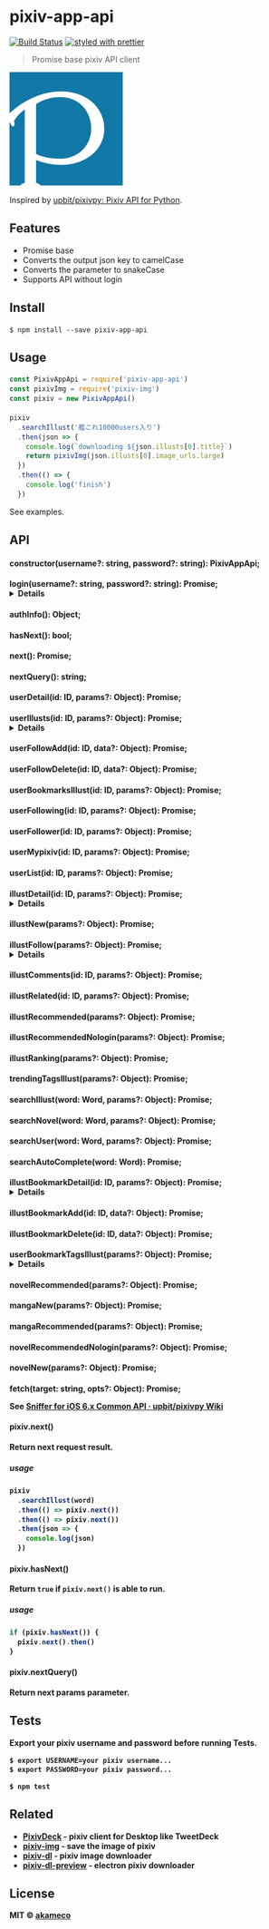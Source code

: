 # pixiv-app-api

[![Build Status](https://travis-ci.org/akameco/pixiv-app-api.svg?branch=master)](https://travis-ci.org/akameco/pixiv-app-api)
[![styled with prettier](https://img.shields.io/badge/styled_with-prettier-ff69b4.svg)](https://github.com/prettier/prettier)

> Promise base pixiv API client

<img src="media/image.jpg" width=200>

Inspired by [upbit/pixivpy: Pixiv API for Python](https://github.com/upbit/pixivpy).

## Features

* Promise base
* Converts the output json key to camelCase
* Converts the parameter to snakeCase
* Supports API without login

## Install

```
$ npm install --save pixiv-app-api
```

## Usage

```js
const PixivAppApi = require('pixiv-app-api')
const pixivImg = require('pixiv-img')
const pixiv = new PixivAppApi()

pixiv
  .searchIllust('艦これ10000users入り')
  .then(json => {
    console.log(`downloading ${json.illusts[0].title}`)
    return pixivImg(json.illusts[0].image_urls.large)
  })
  .then(() => {
    console.log('finish')
  })
```

See examples.

## API

#### constructor(username?: string, password?: string): PixivAppApi;

#### login(username?: string, password?: string): Promise<Object>;

<details>

```json
{
  "accessToken": "abcdefgabcdefgabcdefgabcdefg",
  "expiresIn": 3600,
  "tokenType": "bearer",
  "scope": "unlimited",
  "refreshToken": "abcdefgabcdefgabcdefgabcdefg",
  "user": {
    "profileImageUrls": {
      "px16x16":
        "https://i.pximg.net/user-profile/img/2016/12/07/18/45/34/11842543_d51209fed2b2566336b1296e07f49b81_16.png",
      "px50x50":
        "https://i.pximg.net/user-profile/img/2016/12/07/18/45/34/11842543_d51209fed2b2566336b1296e07f49b81_50.png",
      "px170x170":
        "https://i.pximg.net/user-profile/img/2016/12/07/18/45/34/11842543_d51209fed2b2566336b1296e07f49b81_170.png"
    },
    "id": "19785907",
    "name": "akameco",
    "account": "akameco",
    "mailAddress": "abcdefgabcdefgabcdefgabcdefg",
    "isPremium": true,
    "xRestrict": 2,
    "isMailAuthorized": true
  }
}
```

</details>

#### authInfo(): Object;

#### hasNext(): bool;

#### next(): Promise<string>;

#### nextQuery(): string;

#### userDetail(id: ID, params?: Object): Promise<Object>;

#### userIllusts(id: ID, params?: Object): Promise<Object>;

<details>

```json
{
  "illusts": [
    {
      "id": 64124918,
      "title": "Noise Pollution Vol.3",
      "type": "illust",
      "imageUrls": {
        "squareMedium":
          "https://i.pximg.net/c/360x360_70/img-master/img/2017/07/30/12/20/55/64124918_p0_square1200.jpg",
        "medium":
          "https://i.pximg.net/c/540x540_70/img-master/img/2017/07/30/12/20/55/64124918_p0_master1200.jpg",
        "large":
          "https://i.pximg.net/c/600x1200_90/img-master/img/2017/07/30/12/20/55/64124918_p0_master1200.jpg"
      },
      "caption":
        "夏コミ新刊の②<br /><br />東レ54b-CREAYUS<br />Noise Pollution Vol.3には会場限定A5サイズのクリアファイルがつきます。１冊につき１枚（先着）、なくなり次第終了です。<br /><br />とらのあな予約(フルカラー全年齢)<br /><a href=\"http://www.toranoana.jp/mailorder/article/04/0030/54/88/040030548805.html?rec=circle\" target=\"_blank\">http://www.toranoana.jp/mailorder/article/04/0030/54/88/040030548805.html?rec=circle</a>",
      "restrict": 0,
      "user": {
        "id": 471355,
        "name": "嵐月",
        "account": "creayus",
        "profileImageUrls": {
          "medium":
            "https://i3.pixiv.net/user-profile/img/2014/02/02/00/05/39/7393018_f1ce44676a8c0d902cc49aad2828e510_170.jpg"
        },
        "isFollowed": true
      },
      "tags": [
        {
          "name": "C.C."
        },
        {
          "name": "ルルーシュ"
        },
        {
          "name": "ルルC"
        },
        {
          "name": "コードギアス"
        },
        {
          "name": "コードギアス1000users入り"
        },
        {
          "name": "ルルーシュ・ランペルージ"
        }
      ],
      "tools": ["Photoshop", "SAI"],
      "createDate": "2017-07-30T12:20:55+09:00",
      "pageCount": 5,
      "width": 900,
      "height": 633,
      "sanityLevel": 4,
      "metaSinglePage": {},
      "metaPages": [
        {
          "imageUrls": {
            "squareMedium":
              "https://i.pximg.net/c/360x360_70/img-master/img/2017/07/30/12/20/55/64124918_p0_square1200.jpg",
            "medium":
              "https://i.pximg.net/c/540x540_70/img-master/img/2017/07/30/12/20/55/64124918_p0_master1200.jpg",
            "large":
              "https://i.pximg.net/c/600x1200_90/img-master/img/2017/07/30/12/20/55/64124918_p0_master1200.jpg",
            "original":
              "https://i.pximg.net/img-original/img/2017/07/30/12/20/55/64124918_p0.png"
          }
        },
        {
          "imageUrls": {
            "squareMedium":
              "https://i.pximg.net/c/360x360_70/img-master/img/2017/07/30/12/20/55/64124918_p1_square1200.jpg",
            "medium":
              "https://i.pximg.net/c/540x540_70/img-master/img/2017/07/30/12/20/55/64124918_p1_master1200.jpg",
            "large":
              "https://i.pximg.net/c/600x1200_90/img-master/img/2017/07/30/12/20/55/64124918_p1_master1200.jpg",
            "original":
              "https://i.pximg.net/img-original/img/2017/07/30/12/20/55/64124918_p1.png"
          }
        },
        {
          "imageUrls": {
            "squareMedium":
              "https://i.pximg.net/c/360x360_70/img-master/img/2017/07/30/12/20/55/64124918_p2_square1200.jpg",
            "medium":
              "https://i.pximg.net/c/540x540_70/img-master/img/2017/07/30/12/20/55/64124918_p2_master1200.jpg",
            "large":
              "https://i.pximg.net/c/600x1200_90/img-master/img/2017/07/30/12/20/55/64124918_p2_master1200.jpg",
            "original":
              "https://i.pximg.net/img-original/img/2017/07/30/12/20/55/64124918_p2.png"
          }
        },
        {
          "imageUrls": {
            "squareMedium":
              "https://i.pximg.net/c/360x360_70/img-master/img/2017/07/30/12/20/55/64124918_p3_square1200.jpg",
            "medium":
              "https://i.pximg.net/c/540x540_70/img-master/img/2017/07/30/12/20/55/64124918_p3_master1200.jpg",
            "large":
              "https://i.pximg.net/c/600x1200_90/img-master/img/2017/07/30/12/20/55/64124918_p3_master1200.jpg",
            "original":
              "https://i.pximg.net/img-original/img/2017/07/30/12/20/55/64124918_p3.png"
          }
        },
        {
          "imageUrls": {
            "squareMedium":
              "https://i.pximg.net/c/360x360_70/img-master/img/2017/07/30/12/20/55/64124918_p4_square1200.jpg",
            "medium":
              "https://i.pximg.net/c/540x540_70/img-master/img/2017/07/30/12/20/55/64124918_p4_master1200.jpg",
            "large":
              "https://i.pximg.net/c/600x1200_90/img-master/img/2017/07/30/12/20/55/64124918_p4_master1200.jpg",
            "original":
              "https://i.pximg.net/img-original/img/2017/07/30/12/20/55/64124918_p4.png"
          }
        }
      ],
      "totalView": 45180,
      "totalBookmarks": 2358,
      "isBookmarked": false,
      "visible": true,
      "isMuted": false,
      "totalComments": 33
    }
  ],
  "nextUrl":
    "https://app-api.pixiv.net/v1/user/illusts?user_id=471355&type=illust&filter=for_ios&offset=40"
}
```

</details>

#### userFollowAdd(id: ID, data?: Object): Promise<Object>;

#### userFollowDelete(id: ID, data?: Object): Promise<Object>;

#### userBookmarksIllust(id: ID, params?: Object): Promise<Object>;

#### userFollowing(id: ID, params?: Object): Promise<Object>;

#### userFollower(id: ID, params?: Object): Promise<Object>;

#### userMypixiv(id: ID, params?: Object): Promise<Object>;

#### userList(id: ID, params?: Object): Promise<Object>;

#### illustDetail(id: ID, params?: Object): Promise<Object>;

<details>

```json
{
  "illust": {
    "id": 57907953,
    "title": "ロングヘアレムりん",
    "type": "illust",
    "imageUrls": {
      "squareMedium":
        "https://i.pximg.net/c/360x360_70/img-master/img/2016/07/15/00/08/24/57907953_p0_square1200.jpg",
      "medium":
        "https://i.pximg.net/c/540x540_70/img-master/img/2016/07/15/00/08/24/57907953_p0_master1200.jpg",
      "large":
        "https://i.pximg.net/c/600x1200_90/img-master/img/2016/07/15/00/08/24/57907953_p0_master1200.jpg"
    },
    "caption": "デイリー32→5 ありがとうございます！",
    "restrict": 0,
    "user": {
      "id": 3424578,
      "name": "こーやふ@三日目東に26b",
      "account": "burittohiroba",
      "profileImageUrls": {
        "medium":
          "https://i2.pixiv.net/user-profile/img/2017/02/07/16/03/00/12115481_03cc0ec0f2580ac4a12a3682929b485a_170.jpg"
      },
      "isFollowed": false
    },
    "tags": [
      {
        "name": "Re:ゼロから始める異世界生活"
      },
      {
        "name": "レム"
      },
      {
        "name": "リゼロ"
      },
      {
        "name": "レム(リゼロ)"
      },
      {
        "name": "ナツキ・レム"
      },
      {
        "name": "リゼロ10000users入り"
      },
      {
        "name": "スバレム"
      },
      {
        "name": "メイド"
      },
      {
        "name": "ロング化"
      }
    ],
    "tools": [],
    "createDate": "2016-07-15T00:08:24+09:00",
    "pageCount": 1,
    "width": 1000,
    "height": 1412,
    "sanityLevel": 2,
    "metaSinglePage": {
      "originalImageUrl":
        "https://i.pximg.net/img-original/img/2016/07/15/00/08/24/57907953_p0.jpg"
    },
    "metaPages": [],
    "totalView": 191059,
    "totalBookmarks": 28918,
    "isBookmarked": false,
    "visible": true,
    "isMuted": false,
    "totalComments": 181
  }
}
```

</details>

#### illustNew(params?: Object): Promise<Object>;

#### illustFollow(params?: Object): Promise<Object>;

<details>

```json
{
  "illusts": [
    {
      "id": 64419500,
      "title": "【PFRD】Chapter.6",
      "type": "illust",
      "imageUrls": {
        "squareMedium":
          "https://i.pximg.net/c/360x360_70/img-master/img/2017/08/15/00/16/32/64419500_p0_square1200.jpg",
        "medium":
          "https://i.pximg.net/c/540x540_70/img-master/img/2017/08/15/00/16/32/64419500_p0_master1200.jpg",
        "large":
          "https://i.pximg.net/c/600x1200_90/img-master/img/2017/08/15/00/16/32/64419500_p0_master1200.jpg"
      },
      "caption":
        "法尔卡岛.缇拉密林带 <br />挡在阿尔卡娜面前的数个复活者每个个体都带着伤，从摆起的架势来看也似乎毫无章法，但天生的直觉依然如同警铃般急促的敲打着阿尔卡娜的心。<br />“我这是在...害怕么？“感受到握剑的右手微微颤抖，阿尔卡娜自嘲的轻笑”呵..我还以为我已经忘了害怕是什么了呢”。<br /><br />来吧，不管【你们】是什么，堂堂正正的一决胜负吧！",
      "restrict": 0,
      "user": {
        "id": 22124330,
        "name": "超凶の狄璐卡",
        "account": "swd3e22",
        "profileImageUrls": {
          "medium":
            "https://i4.pixiv.net/user-profile/img/2017/01/10/13/28/42/11988991_bae951a38d31d217fa1eceedc0aafdbe_170.jpg"
        },
        "isFollowed": true
      },
      "tags": [
        {
          "name": "女の子"
        },
        {
          "name": "落書"
        },
        {
          "name": "オリジナル"
        },
        {
          "name": "グランメイル"
        },
        {
          "name": "pixivファンタジアRD"
        },
        {
          "name": "不敗王の復活"
        },
        {
          "name": "復活者討伐戦【青】"
        }
      ],
      "tools": [],
      "createDate": "2017-08-15T00:16:32+09:00",
      "pageCount": 1,
      "width": 2126,
      "height": 1150,
      "sanityLevel": 4,
      "metaSinglePage": {
        "originalImageUrl":
          "https://i.pximg.net/img-original/img/2017/08/15/00/16/32/64419500_p0.jpg"
      },
      "metaPages": [],
      "totalView": 228,
      "totalBookmarks": 63,
      "isBookmarked": false,
      "visible": true,
      "isMuted": false
    }
  ],
  "nextUrl":
    "https://app-api.pixiv.net/v2/illust/follow?restrict=public&offset=30"
}
```

</details>

#### illustComments(id: ID, params?: Object): Promise<Object>;

#### illustRelated(id: ID, params?: Object): Promise<Object>;

#### illustRecommended(params?: Object): Promise<Object>;

#### illustRecommendedNologin(params?: Object): Promise<Object>;

#### illustRanking(params?: Object): Promise<Object>;

#### trendingTagsIllust(params?: Object): Promise<Object>;

#### searchIllust(word: Word, params?: Object): Promise<Object>;

#### searchNovel(word: Word, params?: Object): Promise<Object>;

#### searchUser(word: Word, params?: Object): Promise<Object>;

#### searchAutoComplete(word: Word): Promise<Object>;

#### illustBookmarkDetail(id: ID, params?: Object): Promise<Object>;

<details>

```json
{
  "bookmarkDetail": {
    "isBookmarked": false,
    "tags": [
      {
        "name": "Re:ゼロから始める異世界生活",
        "isRegistered": false
      },
      {
        "name": "レム",
        "isRegistered": false
      },
      {
        "name": "リゼロ",
        "isRegistered": false
      },
      {
        "name": "レム(リゼロ)",
        "isRegistered": false
      },
      {
        "name": "ナツキ・レム",
        "isRegistered": false
      },
      {
        "name": "リゼロ10000users入り",
        "isRegistered": false
      },
      {
        "name": "スバレム",
        "isRegistered": false
      },
      {
        "name": "メイド",
        "isRegistered": false
      },
      {
        "name": "ロング化",
        "isRegistered": false
      }
    ],
    "restrict": "public"
  }
}
```

</details>

#### illustBookmarkAdd(id: ID, data?: Object): Promise<Object>;

#### illustBookmarkDelete(id: ID, data?: Object): Promise<Object>;

#### userBookmarkTagsIllust(params?: Object): Promise<Object>;

<details>

```json
{
  "bookmarkTags": [],
  "nextUrl": null
}
```

</details>

#### novelRecommended(params?: Object): Promise<Object>;

#### mangaNew(params?: Object): Promise<Object>;

#### mangaRecommended(params?: Object): Promise<Object>;

#### novelRecommendedNologin(params?: Object): Promise<Object>;

#### novelNew(params?: Object): Promise<Object>;

#### fetch(target: string, opts?: Object): Promise<Object>;

See [Sniffer for iOS 6.x Common API · upbit/pixivpy Wiki](https://github.com/upbit/pixivpy/wiki/Sniffer-for-iOS-6.x---Common-API)

#### pixiv.next()

Return next request result.

##### usage

```js
pixiv
  .searchIllust(word)
  .then(() => pixiv.next())
  .then(() => pixiv.next())
  .then(json => {
    console.log(json)
  })
```

#### pixiv.hasNext()

Return `true` if `pixiv.next()` is able to run.

##### usage

```js
if (pixiv.hasNext()) {
  pixiv.next().then()
}
```

#### pixiv.nextQuery()

Return next params parameter.

## Tests

Export your pixiv username and password before running Tests.

```
$ export USERNAME=your pixiv username...
$ export PASSWORD=your pixiv password...
```

```
$ npm test
```

## Related

* [PixivDeck](https://github.com/akameco/PixivDeck) - pixiv client for Desktop like TweetDeck
* [pixiv-img](https://github.com/akameco/pixiv-img) - save the image of pixiv
* [pixiv-dl](https://github.com/akameco/pixiv-dl) - pixiv image downloader
* [pixiv-dl-preview](https://github.com/akameco/pixiv-dl-preview) - electron pixiv downloader

## License

MIT © [akameco](http://akameco.github.io)
